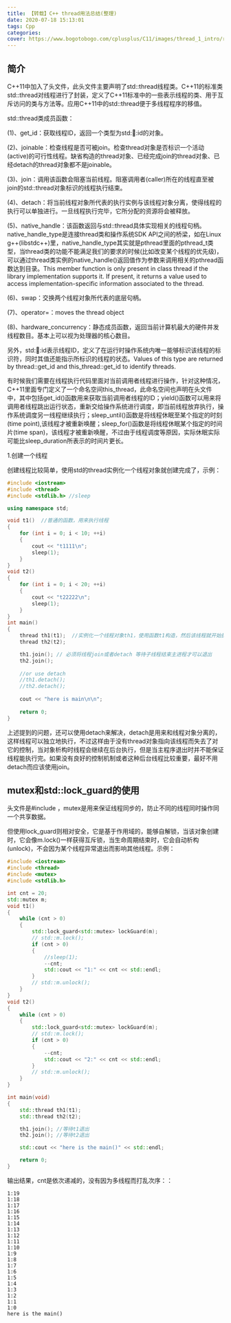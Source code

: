 ```yaml
---
title: 【转载】C++ thread用法总结(整理)
date: 2020-07-18 15:13:01
tags: Cpp
categories:
cover: https://www.bogotobogo.com/cplusplus/C11/images/thread_1_intro/real_fork_join.png
---
```

<meta name="referrer" content="no-referrer" />

## 简介

C++11中加入了<thread>头文件，此头文件主要声明了std::thread线程类。C++11的标准类std::thread对线程进行了封装，定义了C++11标准中的一些表示线程的类、用于互斥访问的类与方法等。应用C++11中的std::thread便于多线程程序的移值。

std::thread类成员函数：

(1)、get_id：获取线程ID，返回一个类型为std::thread::id的对象。

(2)、joinable：检查线程是否可被join。检查thread对象是否标识一个活动(active)的可行性线程。缺省构造的thread对象、已经完成join的thread对象、已经detach的thread对象都不是joinable。

(3)、join：调用该函数会阻塞当前线程。阻塞调用者(caller)所在的线程直至被join的std::thread对象标识的线程执行结束。

(4)、detach：将当前线程对象所代表的执行实例与该线程对象分离，使得线程的执行可以单独进行。一旦线程执行完毕，它所分配的资源将会被释放。

(5)、native_handle：该函数返回与std::thread具体实现相关的线程句柄。native_handle_type是连接thread类和操作系统SDK API之间的桥梁，如在Linux g++(libstdc++)里，native_handle_type其实就是pthread里面的pthread_t类型，当thread类的功能不能满足我们的要求的时候(比如改变某个线程的优先级)，可以通过thread类实例的native_handle()返回值作为参数来调用相关的pthread函数达到目录。This member function is only present in class thread if the library implementation supports it. If present, it returns a value used to access implementation-specific information associated to the thread.

(6)、swap：交换两个线程对象所代表的底层句柄。

(7)、operator=：moves the thread object

(8)、hardware_concurrency：静态成员函数，返回当前计算机最大的硬件并发线程数目。基本上可以视为处理器的核心数目。

另外，std::thread::id表示线程ID，定义了在运行时操作系统内唯一能够标识该线程的标识符，同时其值还能指示所标识的线程的状态。Values of this type are returned by thread::get_id and this_thread::get_id to identify threads.

有时候我们需要在线程执行代码里面对当前调用者线程进行操作，针对这种情况，C++11里面专门定义了一个命名空间this_thread，此命名空间也声明在<thread>头文件中，其中包括get_id()函数用来获取当前调用者线程的ID；yield()函数可以用来将调用者线程跳出运行状态，重新交给操作系统进行调度，即当前线程放弃执行，操作系统调度另一线程继续执行；sleep_until()函数是将线程休眠至某个指定的时刻(time point),该线程才被重新唤醒；sleep_for()函数是将线程休眠某个指定的时间片(time span)，该线程才被重新唤醒，不过由于线程调度等原因，实际休眠实际可能比sleep_duration所表示的时间片更长。

1.创建一个线程

创建线程比较简单，使用std的thread实例化一个线程对象就创建完成了，示例：

```cpp
#include <iostream>
#include <thread>
#include <stdlib.h> //sleep

using namespace std;

void t1()  //普通的函数，用来执行线程
{
    for (int i = 0; i < 10; ++i)
    {
        cout << "t1111\n";
        sleep(1);
    }
}
void t2()
{
    for (int i = 0; i < 20; ++i)
    {
        cout << "t22222\n";
        sleep(1);
    }
}
int main()
{
    thread th1(t1);  //实例化一个线程对象th1，使用函数t1构造，然后该线程就开始执行了（t1()）
    thread th2(t2);

    th1.join(); // 必须将线程join或者detach 等待子线程结束主进程才可以退出
    th2.join(); 
     
    //or use detach
    //th1.detach();
    //th2.detach();
     
    cout << "here is main\n\n";
     
    return 0;
}
```

上述提到的问题，还可以使用detach来解决，detach是用来和线程对象分离的，这样线程可以独立地执行，不过这样由于没有thread对象指向该线程而失去了对它的控制，当对象析构时线程会继续在后台执行，但是当主程序退出时并不能保证线程能执行完。如果没有良好的控制机制或者这种后台线程比较重要，最好不用detach而应该使用join。

## mutex和std::lock_guard的使用

头文件是#include <mutex>，mutex是用来保证线程同步的，防止不同的线程同时操作同一个共享数据。

但使用lock_guard则相对安全，它是基于作用域的，能够自解锁，当该对象创建时，它会像m.lock()一样获得互斥锁，当生命周期结束时，它会自动析构(unlock)，不会因为某个线程异常退出而影响其他线程。示例：

```cpp
#include <iostream>
#include <thread>
#include <mutex>
#include <stdlib.h>

int cnt = 20;
std::mutex m;
void t1()
{
    while (cnt > 0)
    {
        std::lock_guard<std::mutex> lockGuard(m);
        // std::m.lock();
        if (cnt > 0)
        {
            //sleep(1);
            --cnt;
            std::cout << "1:" << cnt << std::endl;
        }
        // std::m.unlock();
    }
}
void t2()
{
    while (cnt > 0)
    {
        std::lock_guard<std::mutex> lockGuard(m);
        // std::m.lock();
        if (cnt > 0)
        {
            --cnt;
            std::cout << "2:" << cnt << std::endl;
        }
        // std::m.unlock();
    }
}

int main(void)
{
    std::thread th1(t1);
    std::thread th2(t2);

    th1.join(); //等待t1退出
    th2.join(); //等待t2退出

    std::cout << "here is the main()" << std::endl;

    return 0;
}
```

输出结果，cnt是依次递减的，没有因为多线程而打乱次序：：

```shell
1:19
1:18
1:17
1:16
1:15
1:14
1:13
1:12
1:11
1:10
1:9
1:8
1:7
1:6
1:5
1:4
1:3
1:2
1:1
1:0
here is the main()
```
